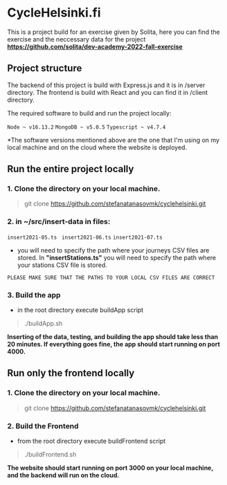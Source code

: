# CycleHelsinki.fi

This is a project build for an exercise given by Solita, here you can find the exercise and the neccessary data for the project
**https://github.com/solita/dev-academy-2022-fall-exercise**

## Project structure

The backend of this project is build with Express.js and it is in /server directory. The frontend is build with React and you can find it in /client directory.

The required software to build and run the project locally:

`Node ~ v16.13.2`
`MongoDB ~ v5.0.5`
`Typescript ~ v4.7.4`

\*The software versions mentioned above are the one that I'm using on my local machine and on the cloud where the website is deployed.

## Run the entire project locally

### 1. Clone the directory on your local machine.

> git clone https://github.com/stefanatanasovmk/cyclehelsinki.git

### 2. in ~/src/insert-data in files:

`insert2021-05.ts`
` insert2021-06.ts`
`insert2021-07.ts`

- you will need to specify the path where your journeys CSV files are stored. In **"insertStations.ts"** you will need to specify the path where your stations CSV file is stored.

`PLEASE MAKE SURE THAT THE PATHS TO YOUR LOCAL CSV FILES ARE CORRECT`

### 3. Build the app

- in the root directory execute buildApp script

> ./buildApp.sh

**Inserting of the data, testing, and building the app should take less than 20 minutes. If everything goes fine, the app should start running on port 4000.**

## Run only the frontend locally

### 1. Clone the directory on your local machine.

> git clone https://github.com/stefanatanasovmk/cyclehelsinki.git

### 2. Build the Frontend

- from the root directory execute buildFrontend script

> ./buildFrontend.sh

**The website should start running on port 3000 on your local machine, and the backend will run on the cloud.**

